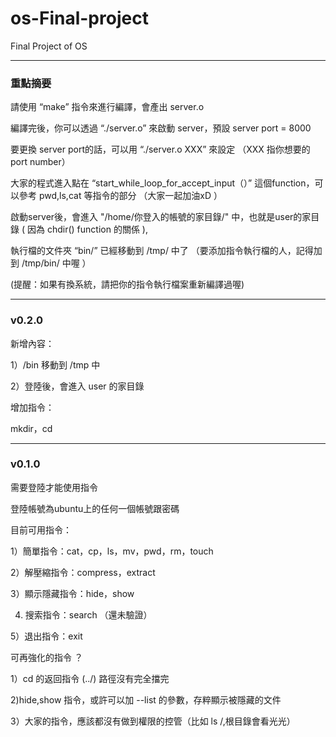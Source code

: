 # os-Final-project

Final Project of OS

----

### 重點摘要

請使用 “make” 指令來進行編譯，會產出 server.o

編譯完後，你可以透過 “./server.o” 來啟動 server，預設 server port = 8000

要更換 server port的話，可以用 “./server.o XXX” 來設定 （XXX 指你想要的 port number）

大家的程式進入點在 “start_while_loop_for_accept_input（）” 這個function，可以參考 pwd,ls,cat 等指令的部分 （大家一起加油xD ）

啟動server後，會進入 "/home/你登入的帳號的家目錄/" 中，也就是user的家目錄 ( 因為 chdir() function 的關係 ),

執行檔的文件夾 “bin/” 已經移動到 /tmp/ 中了 （要添加指令執行檔的人，記得加到 /tmp/bin/ 中喔 ）

(提醒：如果有換系統，請把你的指令執行檔案重新編譯過喔)

---

### v0.2.0

新增內容：

1）/bin 移動到 /tmp 中

2）登陸後，會進入 user 的家目錄

增加指令：

mkdir，cd

---

### v0.1.0

需要登陸才能使用指令

登陸帳號為ubuntu上的任何一個帳號跟密碼

目前可用指令：

1）簡單指令：cat，cp，ls，mv，pwd，rm，touch

2）解壓縮指令：compress，extract

3）顯示隱藏指令：hide，show

4) 搜索指令：search （還未驗證）

5）退出指令：exit

可再強化的指令 ？

1）cd 的返回指令 (../) 路徑沒有完全擋完

2)hide,show 指令，或許可以加 --list 的參數，存粹顯示被隱藏的文件

3）大家的指令，應該都沒有做到權限的控管（比如 ls /,根目錄會看光光）